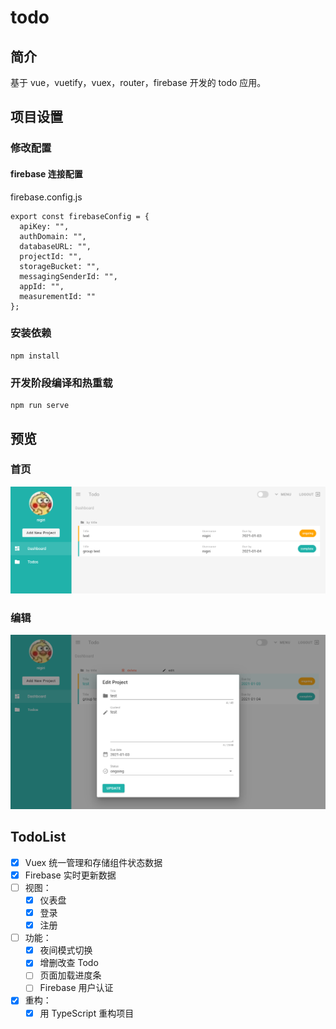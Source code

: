 # todo
## 简介
基于 vue，vuetify，vuex，router，firebase 开发的 todo 应用。

## 项目设置
### 修改配置
#### firebase 连接配置
firebase.config.js
```vue
export const firebaseConfig = {
  apiKey: "",
  authDomain: "",
  databaseURL: "",
  projectId: "",
  storageBucket: "",
  messagingSenderId: "",
  appId: "",
  measurementId: ""
};
```

### 安装依赖
```
npm install
```

### 开发阶段编译和热重载
```
npm run serve
```

## 预览
### 首页
![dashboard](docs/images/dashboard_001.png)
### 编辑
![edit](docs/images/edit_001.png)

## TodoList
- [x] Vuex 统一管理和存储组件状态数据
- [x] Firebase 实时更新数据
- [ ] 视图：
  - [x] 仪表盘
  - [x] 登录
  - [x] 注册
- [ ] 功能：
  - [x] 夜间模式切换
  - [x] 增删改查 Todo
  - [ ] 页面加载进度条
  - [ ] Firebase 用户认证
- [x] 重构：
  - [x] 用 TypeScript 重构项目
